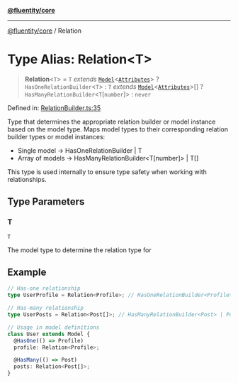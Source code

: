 [**@fluentity/core**](../README.md)

***

[@fluentity/core](../globals.md) / Relation

# Type Alias: Relation\<T\>

> **Relation**\<`T`\> = `T` *extends* [`Model`](../classes/Model.md)\<[`Attributes`](../interfaces/Attributes.md)\> ? `HasOneRelationBuilder`\<`T`\> : `T` *extends* [`Model`](../classes/Model.md)\<[`Attributes`](../interfaces/Attributes.md)\>[] ? `HasManyRelationBuilder`\<`T`\[`number`\]\> : `never`

Defined in: [RelationBuilder.ts:35](https://github.com/cedricpierre/fluentity-core/blob/b057ffa4bd984b3647369856bae4096d23d452af/src/RelationBuilder.ts#L35)

Type that determines the appropriate relation builder or model instance based on the model type.
Maps model types to their corresponding relation builder types or model instances:
- Single model -> HasOneRelationBuilder<T> | T
- Array of models -> HasManyRelationBuilder<T[number]> | T[]

This type is used internally to ensure type safety when working with relationships.

## Type Parameters

### T

`T`

The model type to determine the relation type for

## Example

```typescript
// Has-one relationship
type UserProfile = Relation<Profile>; // HasOneRelationBuilder<Profile> | Profile

// Has-many relationship
type UserPosts = Relation<Post[]>; // HasManyRelationBuilder<Post> | Post[]

// Usage in model definitions
class User extends Model {
  @HasOne(() => Profile)
  profile: Relation<Profile>;

  @HasMany(() => Post)
  posts: Relation<Post[]>;
}
```
